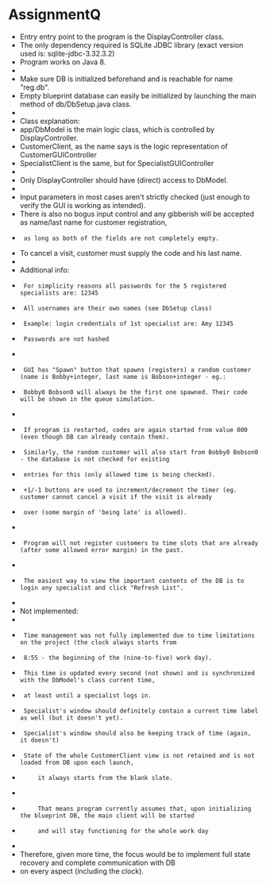 # AssignmentQ

 * Entry entry point to the program is the DisplayController class.
 * The only dependency required is SQLite JDBC library (exact version used is: sqlite-jdbc-3.32.3.2)
 * Program works on Java 8.
 * 
 * Make sure DB is initialized beforehand and is reachable for name "reg.db".
 * Empty blueprint database can easily be initialized by launching the main method of db/DbSetup.java class.
 * 
 * Class explanation:
 * 	app/DbModel is the main logic class, which is controlled by DisplayController.
 * 	CustomerClient, as the name says is the logic representation of CustomerGUIController
 * 	SpecialistClient is the same, but for SpecialistGUIController
 * 
 * Only DisplayController should have (direct) access to DbModel.
 * 
 * Input parameters in most cases aren't strictly checked (just enough to verify the GUI is working as intended).
 * There is also no bogus input control and any gibberish will be accepted as name/last name for customer registration,
 * 		as long as both of the fields are not completely empty.
 * To cancel a visit, customer must supply the code and his last name.
 * 
 * Additional info:
 * 		For simplicity reasons all passwords for the 5 registered specialists are: 12345
 * 		All usernames are their own names (see DbSetup class)
 * 		Example: login credentials of 1st specialist are: Amy 12345
 * 		Passwords are not hashed
 * 
 * 		GUI has "Spawn" button that spawns (registers) a random customer (name is Bobby+integer, last name is Bobson+integer - eg.:
 * 		Bobby0 Bobson0 will always be the first one spawned. Their code will be shown in the queue simulation.
 * 		
 * 		If program is restarted, codes are again started from value 000 (even though DB can already contain them).
 * 		Similarly, the random customer will also start from Bobby0 Bobson0 - the database is not checked for existing
 * 		entries for this (only allowed time is being checked).
 * 		+1/-1 buttons are used to increment/decrement the timer (eg. customer cannot cancel a visit if the visit is already
 * 		over (some margin of 'being late' is allowed).
 * 
 * 		Program will not register customers to time slots that are already (after some allowed error margin) in the past.
 * 
 * 		The easiest way to view the important contents of the DB is to login any specialist and click "Refresh List".
 * 
 * Not implemented:
 * 
 * 		Time management was not fully implemented due to time limitations on the project (the clock always starts from
 *  	8:55 - the beginning of the (nine-to-five) work day).
 *  	This time is updated every second (not shown) and is synchronized with the DbModel's class current time, 
 *  	at least until a specialist logs in.
 *  	Specialist's window should definitely contain a current time label as well (but it doesn't yet).
 *  	Specialist's window should also be keeping track of time (again, it doesn't)
 *  	State of the whole CustomerClient view is not retained and is not loaded from DB upon each launch,
 *  		it always starts from the blank slate.
 *  		
 *  		That means program currently assumes that, upon initializing the blueprint DB, the main client will be started
 *  		and will stay functioning for the whole work day 
 * 	
 * Therefore, given more time, the focus would be to implement full state recovery and complete communication with DB
 * on every aspect (including the clock).

